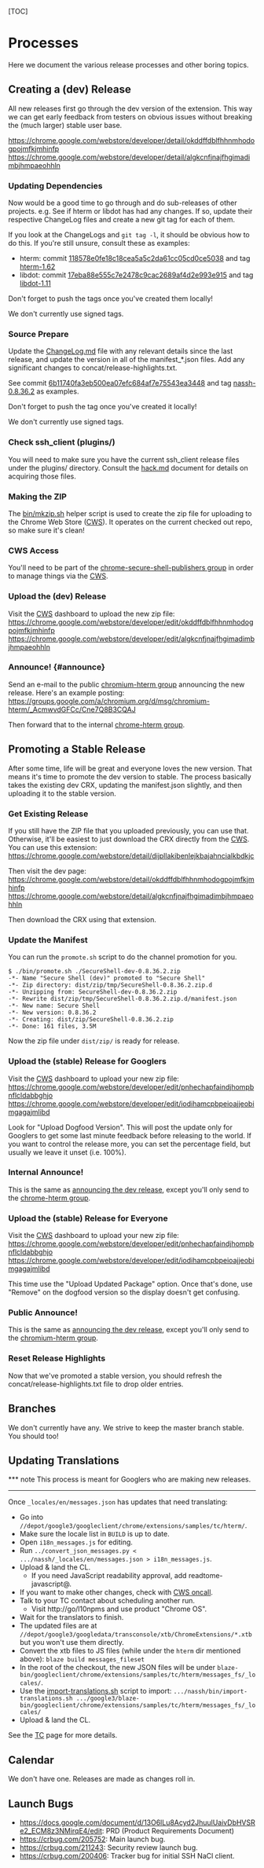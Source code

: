 [TOC]

# Processes

Here we document the various release processes and other boring topics.

## Creating a (dev) Release

All new releases first go through the dev version of the extension.  This way
we can get early feedback from testers on obvious issues without breaking the
(much larger) stable user base.

https://chrome.google.com/webstore/developer/detail/okddffdblfhhnmhodogpojmfkjmhinfp<br>
https://chrome.google.com/webstore/developer/detail/algkcnfjnajfhgimadimbjhmpaeohhln

### Updating Dependencies

Now would be a good time to go through and do sub-releases of other projects.
e.g. See if hterm or libdot has had any changes.  If so, update their respective
ChangeLog files and create a new git tag for each of them.

If you look at the ChangeLogs and `git tag -l`, it should be obvious how to do
this.  If you're still unsure, consult these as examples:

* hterm: commit [118578e0fe18c18cea5a5c2da61cc05cd0ce5038] and tag [hterm-1.62]
* libdot: commit [17eba88e555c7e2478c9cac2689af4d2e993e915] and tag [libdot-1.11]

Don't forget to push the tags once you've created them locally!

We don't currently use signed tags.

[118578e0fe18c18cea5a5c2da61cc05cd0ce5038]: https://chromium.googlesource.com/apps/libapps/+/118578e0fe18c18cea5a5c2da61cc05cd0ce5038^!
[17eba88e555c7e2478c9cac2689af4d2e993e915]: https://chromium.googlesource.com/apps/libapps/+/17eba88e555c7e2478c9cac2689af4d2e993e915^!
[hterm-1.62]: https://chromium.googlesource.com/apps/libapps/+/hterm-1.62
[libdot-1.11]: https://chromium.googlesource.com/apps/libapps/+/libdot-1.11

### Source Prepare

Update the [ChangeLog.md](./ChangeLog.md) file with any relevant details since
the last release, and update the version in all of the manifest_*.json files.
Add any significant changes to concat/release-highlights.txt.

See commit [6b11740fa3eb500ea07efc684af7e75543ea3448] and tag [nassh-0.8.36.2]
as examples.

Don't forget to push the tag once you've created it locally!

We don't currently use signed tags.

[6b11740fa3eb500ea07efc684af7e75543ea3448]: https://chromium.googlesource.com/apps/libapps/+/6b11740fa3eb500ea07efc684af7e75543ea3448^!
[nassh-0.8.36.2]: https://chromium.googlesource.com/apps/libapps/+/nassh-0.8.36.2

### Check ssh_client (plugins/)

You will need to make sure you have the current ssh_client release files under
the plugins/ directory.  Consult the [hack.md](./hack.md) document for details
on acquiring those files.

### Making the ZIP

The [bin/mkzip.sh](../bin/mkzip.sh) helper script is used to create the zip
file for uploading to the Chrome Web Store ([CWS]).  It operates on the current
checked out repo, so make sure it's clean!

### CWS Access

You'll need to be part of the [chrome-secure-shell-publishers group] in order to
manage things via the [CWS].

### Upload the (dev) Release

Visit the [CWS] dashboard to upload the new zip file:<br>
https://chrome.google.com/webstore/developer/edit/okddffdblfhhnmhodogpojmfkjmhinfp<br>
https://chrome.google.com/webstore/developer/edit/algkcnfjnajfhgimadimbjhmpaeohhln

### Announce! {#announce}

Send an e-mail to the public [chromium-hterm group] announcing the new release.
Here's an example posting:<br>
https://groups.google.com/a/chromium.org/d/msg/chromium-hterm/_AcmwvdGFCc/Cne7Q8B3CQAJ

Then forward that to the internal [chrome-hterm group].

## Promoting a Stable Release

After some time, life will be great and everyone loves the new version.  That
means it's time to promote the dev version to stable.  The process basically
takes the existing dev CRX, updating the manifest.json slightly, and then
uploading it to the stable version.

### Get Existing Release

If you still have the ZIP file that you uploaded previously, you can use that.
Otherwise, it'll be easiest to just download the CRX directly from the [CWS].
You can use this extension:<br>
https://chrome.google.com/webstore/detail/dijpllakibenlejkbajahncialkbdkjc

Then visit the dev page:<br>
https://chrome.google.com/webstore/detail/okddffdblfhhnmhodogpojmfkjmhinfp<br>
https://chrome.google.com/webstore/detail/algkcnfjnajfhgimadimbjhmpaeohhln

Then download the CRX using that extension.

### Update the Manifest

You can run the `promote.sh` script to do the channel promotion for you.
```
$ ./bin/promote.sh ./SecureShell-dev-0.8.36.2.zip
-*- Name "Secure Shell (dev)" promoted to "Secure Shell"
-*- Zip directory: dist/zip/tmp/SecureShell-0.8.36.2.zip.d
-*- Unzipping from: SecureShell-dev-0.8.36.2.zip
-*- Rewrite dist/zip/tmp/SecureShell-0.8.36.2.zip.d/manifest.json
-*- New name: Secure Shell
-*- New version: 0.8.36.2
-*- Creating: dist/zip/SecureShell-0.8.36.2.zip
-*- Done: 161 files, 3.5M
```

Now the zip file under `dist/zip/` is ready for release.

### Upload the (stable) Release for Googlers

Visit the [CWS] dashboard to upload your new zip file:<br>
https://chrome.google.com/webstore/developer/edit/pnhechapfaindjhompbnflcldabbghjo<br>
https://chrome.google.com/webstore/developer/edit/iodihamcpbpeioajjeobimgagajmlibd

Look for "Upload Dogfood Version".  This will post the update only for Googlers
to get some last minute feedback before releasing to the world.  If you want to
control the release more, you can set the percentage field, but usually we leave
it unset (i.e. 100%).

### Internal Announce!

This is the same as [announcing the dev release](#announce), except you'll only
send to the [chrome-hterm group].

### Upload the (stable) Release for Everyone

Visit the [CWS] dashboard to upload your new zip file:<br>
https://chrome.google.com/webstore/developer/edit/pnhechapfaindjhompbnflcldabbghjo<br>
https://chrome.google.com/webstore/developer/edit/iodihamcpbpeioajjeobimgagajmlibd

This time use the "Upload Updated Package" option.  Once that's done, use
"Remove" on the dogfood version so the display doesn't get confusing.

### Public Announce!

This is the same as [announcing the dev release](#announce), except you'll only
send to the [chromium-hterm group].

### Reset Release Highlights

Now that we've promoted a stable version, you should refresh the
concat/release-highlights.txt file to drop older entries.

## Branches

We don't currently have any.  We strive to keep the master branch stable.
You should too!

## Updating Translations

*** note
This process is meant for Googlers who are making new releases.
***

Once `_locales/en/messages.json` has updates that need translating:

* Go into `//depot/google3/googleclient/chrome/extensions/samples/tc/hterm/`.
* Make sure the locale list in `BUILD` is up to date.
* Open `i18n_messages.js` for editing.
* Run `../convert_json_messages.py < .../nassh/_locales/en/messages.json > i18n_messages.js`.
* Upload & land the CL.
  * If you need JavaScript readability approval, add readtome-javascript@.
* If you want to make other changes, check with [CWS oncall](http://oncall/chrome-webstore-eng).
* Talk to your TC contact about scheduling another run.
  * Visit http://go/l10npms and use product "Chrome OS".
* Wait for the translators to finish.
* The updated files are at `//depot/google3/googledata/transconsole/xtb/ChromeExtensions/*.xtb`
  but you won't use them directly.
* Convert the xtb files to JS files (while under the `hterm` dir mentioned above):
  `blaze build messages_fileset`
* In the root of the checkout, the new JSON files will be under
  `blaze-bin/googleclient/chrome/extensions/samples/tc/hterm/messages_fs/_locales/`.
* Use the [import-translations.sh](../bin/import-translations.sh) script to import:
  `.../nassh/bin/import-translations.sh .../google3/blaze-bin/googleclient/chrome/extensions/samples/tc/hterm/messages_fs/_locales/`
* Upload & land the CL.

See the [TC](http://tc/) page for more details.

## Calendar

We don't have one.  Releases are made as changes roll in.

## Launch Bugs

* https://docs.google.com/document/d/13O6lLu8Acyd2JhuulUaivDbHVSRe2_ECM8z3NMirqE4/edit: PRD (Product Requirements Document)
* https://crbug.com/205752: Main launch bug.
* https://crbug.com/211243: Security review launch bug.
* https://crbug.com/200406: Tracker bug for initial SSH NaCl client.


[CWS]: https://chrome.google.com/webstore
[chrome-hterm group]: http://g/chrome-hterm
[chrome-secure-shell-publishers group]: http://g/chrome-secure-shell-publishers
[chromium-hterm group]: https://groups.google.com/a/chromium.org/forum/?fromgroups#!forum/chromium-hterm

